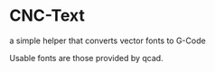 # CNC-Text #

a simple helper that converts vector fonts to G-Code

Usable fonts are those provided by qcad.
